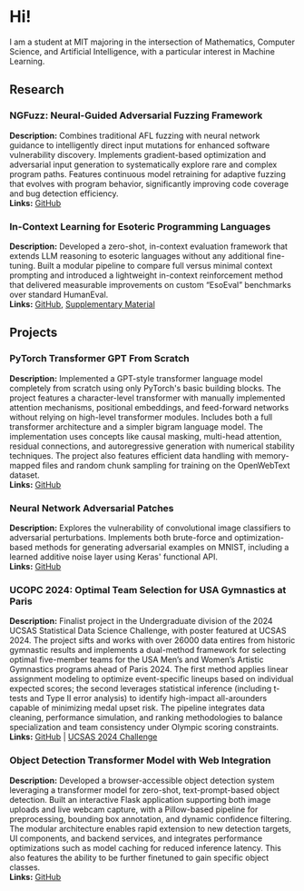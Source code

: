 # Hi!

I am a student at MIT majoring in the intersection of Mathematics, Computer Science, and Artificial Intelligence, with a particular interest in Machine Learning.

## Research

### NGFuzz: Neural-Guided Adversarial Fuzzing Framework  
**Description:** Combines traditional AFL fuzzing with neural network guidance to intelligently direct input mutations for enhanced software vulnerability discovery. Implements gradient-based optimization and adversarial input generation to systematically explore rare and complex program paths. Features continuous model retraining for adaptive fuzzing that evolves with program behavior, significantly improving code coverage and bug detection efficiency.  
**Links:** [GitHub](https://github.com/mrzwang/ngfuzz)

### In-Context Learning for Esoteric Programming Languages  
**Description:** Developed a zero-shot, in-context evaluation framework that extends LLM reasoning to esoteric languages without any additional fine-tuning. Built a modular pipeline to compare full versus minimal context prompting and introduced a lightweight in-context reinforcement method that delivered measurable improvements on custom “EsoEval” benchmarks over standard HumanEval.  
**Links:** [GitHub](https://github.com/mrzwang/In-Context-Learning-for-Esoteric-Programming-Languages), [Supplementary Material](https://github.com/mrzwang/LLM-potential_reward_hacking_examples) 


## Projects
### PyTorch Transformer GPT From Scratch
**Description:** Implemented a GPT-style transformer language model completely from scratch using only PyTorch's basic building blocks. The project features a character-level transformer with manually implemented attention mechanisms, positional embeddings, and feed-forward networks without relying on high-level transformer modules. Includes both a full transformer architecture and a simpler bigram language model. The implementation uses concepts like causal masking, multi-head attention, residual connections, and autoregressive generation with numerical stability techniques. The project also features efficient data handling with memory-mapped files and random chunk sampling for training on the OpenWebText dataset.  
**Links:** [GitHub](https://github.com/mrzwang/PytorchTransformerGPT)

### Neural Network Adversarial Patches
**Description:** Explores the vulnerability of convolutional image classifiers to adversarial perturbations. Implements both brute-force and optimization-based methods for generating adversarial examples on MNIST, including a learned additive noise layer using Keras' functional API.  
**Links:** [GitHub](https://github.com/mrzwang/Neural-Network-Adversarial-Patches)

### UCOPC 2024: Optimal Team Selection for USA Gymnastics at Paris  
**Description:** Finalist project in the Undergraduate division of the 2024 UCSAS Statistical Data Science Challenge, with poster featured at UCSAS 2024. The project sifts and works with over 26000 data entires from historic gymnastic results and implements a dual-method framework for selecting optimal five-member teams for the USA Men’s and Women’s Artistic Gymnastics programs ahead of Paris 2024. The first method applies linear assignment modeling to optimize event-specific lineups based on individual expected scores; the second leverages statistical inference (including t-tests and Type II error analysis) to identify high-impact all-arounders capable of minimizing medal upset risk. The pipeline integrates data cleaning, performance simulation, and ranking methodologies to balance specialization and team consistency under Olympic scoring constraints.
**Links:** [GitHub](https://github.com/mrzwang/UCOPC2024) | [UCSAS 2024 Challenge](https://statds.org/events/ucsas2024/challenge.html)  

### Object Detection Transformer Model with Web Integration
**Description:** Developed a browser-accessible object detection system leveraging a transformer model for zero-shot, text-prompt-based object detection. Built an interactive Flask application supporting both image uploads and live webcam capture, with a Pillow-based pipeline for preprocessing, bounding box annotation, and dynamic confidence filtering. The modular architecture enables rapid extension to new detection targets, UI components, and backend services, and integrates performance optimizations such as model caching for reduced inference latency. This also features the ability to be further finetuned to gain specific object classes.  
**Links:** [GitHub](https://github.com/dthxe/obj-detection-transformer)


